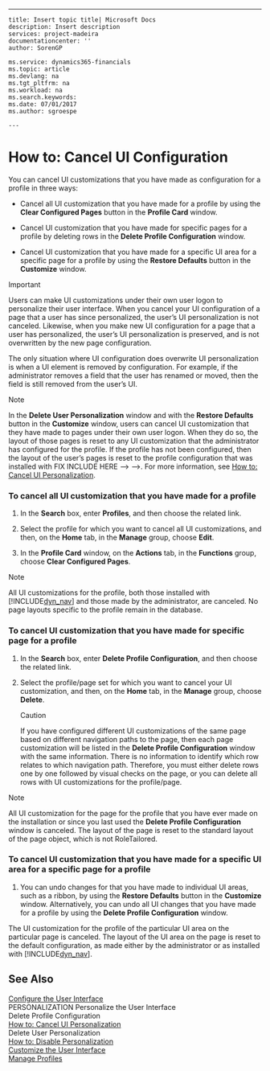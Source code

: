 ---
    title: Insert topic title| Microsoft Docs
    description: Insert description
    services: project-madeira
    documentationcenter: ''
    author: SorenGP

    ms.service: dynamics365-financials
    ms.topic: article
    ms.devlang: na
    ms.tgt_pltfrm: na
    ms.workload: na
    ms.search.keywords:
    ms.date: 07/01/2017
    ms.author: sgroespe

    ---
# How to: Cancel UI Configuration
You can cancel UI customizations that you have made as configuration for a profile in three ways:  
  
-   Cancel all UI customization that you have made for a profile by using the **Clear Configured Pages** button in the **Profile Card** window.  
  
-   Cancel UI customization that you have made for specific pages for a profile by deleting rows in the **Delete Profile Configuration** window.  
  
-   Cancel UI customization that you have made for a specific UI area for a specific page for a profile by using the **Restore Defaults** button in the **Customize** window.  
  
> [!IMPORTANT]  
>  Users can make UI customizations under their own user logon to personalize their user interface. When you cancel your UI configuration of a page that a user has since personalized, the user’s UI personalization is not canceled. Likewise, when you make new UI configuration for a page that a user has personalized, the user’s UI personalization is preserved, and is not overwritten by the new page configuration.  
>   
>  The only situation where UI configuration does overwrite UI personalization is when a UI element is removed by configuration. For example, if the administrator removes a field that the user has renamed or moved, then the field is still removed from the user’s UI.  
  
> [!NOTE]  
>  In the **Delete User Personalization** window and with the **Restore Defaults** button in the **Customize** window, users can cancel UI customization that they have made to pages under their own user logon. When they do so, the layout of those pages is reset to any UI customization that the administrator has configured for the profile. If the profile has not been configured, then the layout of the user’s pages is reset to the profile configuration that was installed with FIX INCLUDE HERE<!--FIX INCLUDE HERE<!--FIX INCLUDE HERE<!--[!INCLUDE[dyn_nav](../ApplicationDesign/includes/dyn_nav_md.md)] --> --> -->. For more information, see [How to: Cancel UI Personalization](../SetupAndAdministration/how-to-cancel-ui-personalization.md).  
  
### To cancel all UI customization that you have made for a profile  
  
1.  In the **Search** box, enter **Profiles**, and then choose the related link.  
  
2.  Select the profile for which you want to cancel all UI customizations, and then, on the **Home** tab, in the **Manage** group, choose **Edit**.  
  
3.  In the **Profile Card** window, on the **Actions** tab, in the **Functions** group, choose **Clear Configured Pages**.  
  
> [!NOTE]  
>  All UI customizations for the profile, both those installed with [!INCLUDE[dyn_nav](../ApplicationDesign/includes/dyn_nav_md.md)] and those made by the administrator, are canceled. No page layouts specific to the profile remain in the database.  
  
### To cancel UI customization that you have made for specific page for a profile  
  
1.  In the **Search** box, enter **Delete Profile Configuration**, and then choose the related link.  
  
2.  Select the profile\/page set for which you want to cancel your UI customization, and then, on the **Home** tab, in the **Manage** group, choose **Delete**.  
  
    > [!CAUTION]  
    >  If you have configured different UI customizations of the same page based on different navigation paths to the page, then each page customization will be listed in the **Delete Profile Configuration** window with the same information. There is no information to identify which row relates to which navigation path. Therefore, you must either delete rows one by one followed by visual checks on the page, or you can delete all rows with UI customizations for the profile\/page.  
  
> [!NOTE]  
>  All UI customization for the page for the profile that you have ever made on the installation or since you last used the **Delete Profile Configuration** window is canceled. The layout of the page is reset to the standard layout of the page object, which is not RoleTailored.  
  
### To cancel UI customization that you have made for a specific UI area for a specific page for a profile  
  
1.  You can undo changes for that you have made to individual UI areas, such as a ribbon, by using the **Restore Defaults** button in the **Customize** window. Alternatively, you can undo all UI changes that you have made for a profile by using the **Delete Profile Configuration** window.  
  
 The UI customization for the profile of the particular UI area on the particular page is canceled. The layout of the UI area on the page is reset to the default configuration, as made either by the administrator or as installed with [!INCLUDE[dyn_nav](../ApplicationDesign/includes/dyn_nav_md.md)].  
  
## See Also  
 [Configure the User Interface](../SetupAndAdministration/configure-the-user-interface.md)   
 PERSONALIZATION Personalize the User Interface   
 Delete Profile Configuration   
 [How to: Cancel UI Personalization](../SetupAndAdministration/how-to-cancel-ui-personalization.md)   
 Delete User Personalization   
 [How to: Disable Personalization](../SetupAndAdministration/how-to-disable-personalization.md)   
 [Customize the User Interface](../SetupAndAdministration/customize-the-user-interface.md)   
 [Manage Profiles](../SetupAndAdministration/manage-profiles.md)